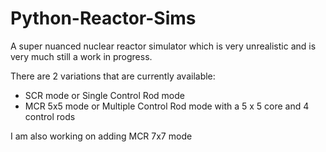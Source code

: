 # Python-Reactor-Sims
A super nuanced nuclear reactor simulator which is very unrealistic and is very much still a work in progress.


There are 2 variations that are currently available:
- SCR mode or Single Control Rod mode
- MCR 5x5 mode or Multiple Control Rod mode with a 5 x 5 core and 4 control rods

I am also working on adding MCR 7x7 mode

